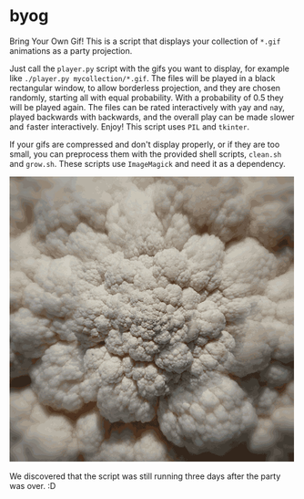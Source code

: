 byog
====

Bring Your Own Gif! This is a script that displays your collection of `*.gif` animations as a party projection.

Just call the `player.py` script with the gifs you want to display, for example like `./player.py mycollection/*.gif`. The files will be played in a black rectangular window, to allow borderless projection, and they are chosen randomly, starting all with equal probability. With a probability of 0.5 they will be played again. The files can be rated interactively with `y`ay and `n`ay, 
played backwards with `b`ackwards, and the overall play can be made `s`lower and `f`aster interactively. Enjoy!
This script uses `PIL` and `tkinter`.

If your gifs are compressed and don't display properly, or if they are too small, you can preprocess them with the provided shell scripts, `clean.sh` and `grow.sh`. These scripts use `ImageMagick` and need it as a dependency.

![Zoomenkohl](https://github.com/linse/byog/blob/master/gif_raw/zoomenkohl.gif)

We discovered that the script was still running three days after the party was over. :D
